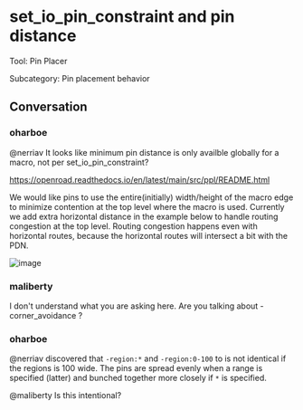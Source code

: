 # set_io_pin_constraint and pin distance

Tool: Pin Placer

Subcategory: Pin placement behavior

## Conversation

### oharboe
@nerriav It looks like minimum pin distance is only availble globally for a macro, not per set_io_pin_constraint?

https://openroad.readthedocs.io/en/latest/main/src/ppl/README.html

We would like pins to use the entire(initially) width/height of the macro edge to minimize contention at the top level where the macro is used. Currently we add extra horizontal distance in the example below to handle routing congestion at the top level. Routing congestion happens even with horizontal routes, because the horizontal routes will intersect a bit with the PDN.

![image](https://github.com/The-OpenROAD-Project/OpenROAD/assets/2798822/83012711-df0f-4b41-bdae-d05d3e3fbc8b)


### maliberty
I don't understand what you are asking here.  Are you talking about -corner_avoidance ?

### oharboe
@nerriav discovered that `-region:*` and `-region:0-100` to is not identical if the regions is 100 wide. The pins are spread evenly when a range is specified (latter) and bunched together more closely if `*` is specified.

@maliberty Is this intentional?

